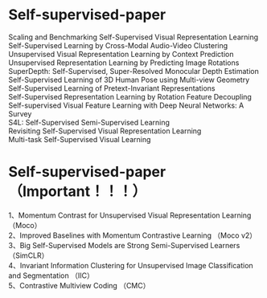 # Self-supervised-paper

Scaling and Benchmarking Self-Supervised Visual Representation Learning  
Self-Supervised Learning by Cross-Modal Audio-Video Clustering  
Unsupervised Visual Representation Learning by Context Prediction  
Unsupervised Representation Learning by Predicting Image Rotations  
SuperDepth: Self-Supervised, Super-Resolved Monocular Depth Estimation  
Self-Supervised Learning of 3D Human Pose using Multi-view Geometry  
Self-Supervised Learning of Pretext-Invariant Representations  
Self-Supervised Representation Learning by Rotation Feature Decoupling  
Self-supervised Visual Feature Learning with Deep Neural Networks: A Survey  
S4L: Self-Supervised Semi-Supervised Learning  
Revisiting Self-Supervised Visual Representation Learning  
Multi-task Self-Supervised Visual Learning  

# Self-supervised-paper（Important！！！）

1、Momentum Contrast for Unsupervised Visual Representation Learning （Moco）  
2、Improved Baselines with Momentum Contrastive Learning （Moco v2）  
3、Big Self-Supervised Models are Strong Semi-Supervised Learners （SimCLR）  
4、Invariant Information Clustering for Unsupervised Image Classification and Segmentation （IIC）  
5、Contrastive Multiview Coding （CMC）  
